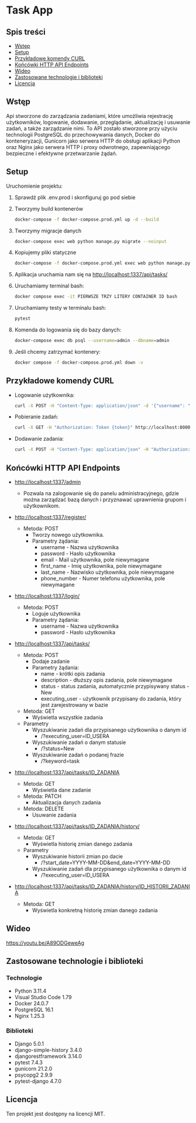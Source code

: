 # Task App

## Spis treści
* [Wstęp](#Wstęp)
* [Setup](#setup)
* [Przykładowe komendy CURL](#Przykładowe-komendy-CURL)
* [Końcówki HTTP API Endpoints](#Końcówki-HTTP-API-Endpoints)
* [Wideo](#Wideo)
* [Zastosowane technologie i biblioteki](#Zastosowane-technologie-i-biblioteki)
* [Licencja](#Licencja)

## Wstęp

Api stworzone do zarządzania zadaniami, które umożliwia rejestrację użytkowników, logowanie, dodawanie, przeglądanie, aktualizację i usuwanie zadań, a także zarządzanie nimi. To API zostało stworzone przy użyciu technologii PostgreSQL do przechowywania danych, Docker do konteneryzacji, Gunicorn jako serwera HTTP do obsługi aplikacji Python oraz Nginx jako serwera HTTP i proxy odwrotnego, zapewniającego bezpieczne i efektywne przetwarzanie żądań.

## Setup

Uruchomienie projektu:

1. Sprawdź plik .env.prod i skonfiguruj go pod siebie

2. Tworzymy build kontenerów

    ```bash
    docker-compose -f docker-compose.prod.yml up -d --build
    ```

3. Tworzymy migracje danych

    ```bash
    docker-compose exec web python manage.py migrate --noinput
    ```

4. Kopiujemy pliki statyczne

    ```bash
    docker-compose -f docker-compose.prod.yml exec web python manage.py collectstatic --no-input --clear
    ```

5. Aplikacja uruchamia nam się na [http://localhost:1337/api/tasks/](http://localhost:1337/api/tasks/)

6. Uruchamiamy terminal bash:

    ```bash
    docker compose exec -it PIERWSZE TRZY LITERY CONTAINER ID bash
    ```

7. Uruchamiamy testy w terminalu bash:

    ```bash
    pytest
    ```

8. Komenda do logowania się do bazy danych:

    ```bash
    docker-compose exec db psql --username=admin --dbname=admin
    ```

9. Jeśli chcemy zatrzymać kontenery:

    ```bash
    docker compose -f docker-compose.prod.yml down -v
    ```

## Przykładowe komendy CURL

- Logowanie użytkownika:

    ```bash
    curl -X POST -H "Content-Type: application/json" -d '{"username": "admin", "password": "admin"}' http://localhost:8000/api/login/
    ```

- Pobieranie zadań:

    ```bash
    curl -X GET -H "Authorization: Token {token}" http://localhost:8000/api/tasks/
    ```

- Dodawanie zadania:

    ```bash
    curl -X POST -H "Content-Type: application/json" -H "Authorization: Token {token}" -d '{"name": "Przykładowe zadanie", "description": "opis zadania", "executing_user": 1}' http://localhost:8000/api/tasks/
    ```

## Końcówki HTTP API Endpoints

- [http://localhost:1337/admin](http://localhost:1337/admin)
    - Pozwala na zalogowanie się do panelu administracyjnego, gdzie można zarządzać bazą danych i przyznawać uprawnienia grupom i użytkownikom.

- [http://localhost:1337/register/](http://localhost:1337/register/)
    - Metoda: POST
        - Tworzy nowego użytkownika.
        - Parametry żądania:
            - username - Nazwa użytkownika
            - password - Hasło użytkownika
            - email - Mail użytkownika, pole niewymagane
            - first_name - Imię użytkownika, pole niewymagane
            - last_name - Nazwisko użytkownika, pole niewymagane
            - phone_number - Numer telefonu użytkownika, pole niewymagane

- [http://localhost:1337/login/](http://localhost:1337/login/)
    - Metoda: POST
        - Loguje użytkownika
        - Parametry żądania:
            - username - Nazwa użytkownika
            - password - Hasło użytkownika

- [http://localhost:1337/api/tasks/](http://localhost:1337/api/tasks/)
    - Metoda: POST
        - Dodaje zadanie
        - Parametry żądania:
            - name - krótki opis zadania
            - description - dłuższy opis zadania, pole niewymagane
            - status - status zadania, automatycznie przypisywany status - New
            - executing_user - użytkownik przypisany do zadania, który jest zarejestrowany w bazie
    - Metoda: GET
        - Wyświetla wszystkie zadania
    - Parametry
        - Wyszukiwanie zadań dla przypisanego użytkownika o danym id
            - /?executing_user=ID_USERA
        - Wyszukiwanie zadań o danym statusie
            - /?status=New
        - Wyszukiwanie zadań o podanej frazie
            - /?keyword=task

- [http://localhost:1337/api/tasks/ID_ZADANIA](http://localhost:1337/api/tasks/ID_ZADANIA)
    - Metoda: GET
        - Wyświetla dane zadanie
    - Metoda: PATCH
        - Aktualizacja danych zadania
    - Metoda: DELETE
        - Usuwanie zadania

- [http://localhost:1337/api/tasks/ID_ZADANIA/history/](http://localhost:1337/api/tasks/ID_ZADANIA/history/)
    - Metoda: GET
        - Wyświetla historię zmian danego zadania
    - Parametry
        - Wyszukiwanie historii zmian po dacie
            - /?start_date=YYYY-MM-DD&end_date=YYYY-MM-DD
        - Wyszukiwanie zadań dla przypisanego użytkownika o danym id
            - /?executing_user=ID_USERA

- [http://localhost:1337/api/tasks/ID_ZADANIA/history/ID_HISTORII_ZADANIA](http://localhost:1337/api/tasks/ID_ZADANIA/history/ID_HISTORII_ZADANIA)
    - Metoda: GET
        - Wyświetla konkretną historię zmian danego zadania

## Wideo

https://youtu.be/A89ODGeweAg

## Zastosowane technologie i biblioteki

### Technologie
- Python 3.11.4
- Visual Studio Code 1.79
- Docker 24.0.7
- PostgreSQL 16.1
- Nginx 1.25.3

### Biblioteki
- Django 5.0.1
- django-simple-history 3.4.0
- djangorestframework 3.14.0
- pytest 7.4.3
- gunicorn 21.2.0
- psycopg2 2.9.9
- pytest-django 4.7.0

## Licencja

Ten projekt jest dostępny na licencji MIT.
